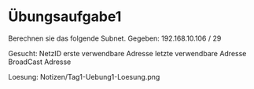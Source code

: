 # Übungsaufgabe1

Berechnen sie das folgende Subnet.
Gegeben: 
192.168.10.106 / 29

Gesucht:
NetzID
erste verwendbare Adresse
letzte verwendbare Adresse
BroadCast Adresse

Loesung:
Notizen/Tag1-Uebung1-Loesung.png